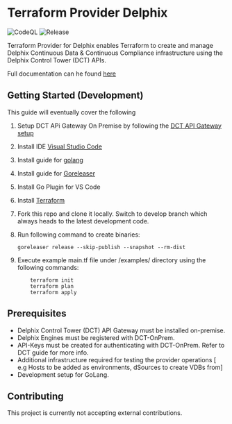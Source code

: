 # Terraform Provider Delphix

![CodeQL](https://github.com/delphix-integrations/terraform-provider-delphix/actions/workflows/codeql.yml/badge.svg?branch=main)
![Release](https://github.com/delphix-integrations/terraform-provider-delphix/actions/workflows/release.yml/badge.svg?event=release)

Terraform Provider for Delphix enables Terraform to create and manage Delphix Continuous Data &
Continuous Compliance infrastructure using the Delphix Control Tower (DCT) APIs.

Full documentation can he found [here](https://integrations.delphix.com/Terraform/)

## Getting Started (Development)
This guide will eventually cover the following


1. Setup DCT APi Gateway On Premise by following the [DCT API Gateway setup](https://github.com/delphix/orbital-api-gateway)

2. Install IDE [Visual Studio Code](https://code.visualstudio.com)

3. Install guide for [golang](https://go.dev/dl/)

4. Install guide for [Goreleaser](https://goreleaser.com/install/)

5. Install Go Plugin for VS Code

6. Install [Terraform](https://www.terraform.io/downloads)

7. Fork this repo and clone it locally. Switch to develop branch which always heads to the latest development code.

8. Run following command to create binaries:

   ```goreleaser release --skip-publish --snapshot --rm-dist```

9. Execute example main.tf file under /examples/<resource> directory using the following commands:

    ``` 
        terraform init
        terraform plan
        terraform apply
    ```

## Prerequisites

- Delphix Control Tower (DCT) API Gateway must be installed on-premise.
- Delphix Engines must be registered with DCT-OnPrem.
- API-Keys must be created for authenticating with DCT-OnPrem. Refer to DCT guide for more info.
- Additional infrastructure required for testing the provider operations [ e.g Hosts to be added as environments, dSources to create VDBs from]
- Development setup for GoLang.

## Contributing
This project is currently not accepting external contributions. 
